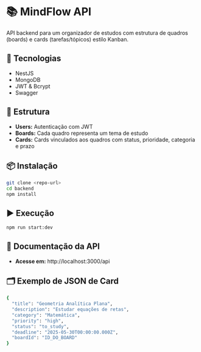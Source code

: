 # 📚 MindFlow API

API backend para um organizador de estudos com estrutura de quadros (boards) e cards (tarefas/tópicos) estilo Kanban.

## 🚀 Tecnologias

- NestJS
- MongoDB
- JWT & Bcrypt
- Swagger

## 🧱 Estrutura

- **Users:** Autenticação com JWT
- **Boards:** Cada quadro representa um tema de estudo
- **Cards:** Cards vinculados aos quadros com status, prioridade, categoria e prazo

## 📦 Instalação

```bash
git clone <repo-url>
cd backend
npm install
```

## ▶️ Execução

```bash
npm run start:dev
```

## 📘 Documentação da API

- **Acesse em:** http://localhost:3000/api

## 🗂️ Exemplo de JSON de Card

```bash
{
  "title": "Geometria Analítica Plana",
  "description": "Estudar equações de retas",
  "category": "Matemática",
  "priority": "high",
  "status": "to_study",
  "deadline": "2025-05-30T00:00:00.000Z",
  "boardId": "ID_DO_BOARD"
}
```
